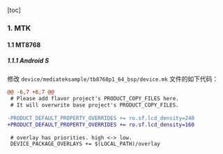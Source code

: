 [toc]

### 1. MTK

#### 1.1 MT8768

##### 1.1.1 Android S

修改 `device/mediateksample/tb8768p1_64_bsp/device.mk` 文件的如下代码：

```diff
@@ -6,7 +6,7 @@
 # Please add flavor project's PRODUCT_COPY_FILES here.
 # It will overwrite base project's PRODUCT_COPY_FILES.
 
-PRODUCT_DEFAULT_PROPERTY_OVERRIDES += ro.sf.lcd_density=240
+PRODUCT_DEFAULT_PROPERTY_OVERRIDES += ro.sf.lcd_density=160
 
 # overlay has priorities. high <-> low.
 DEVICE_PACKAGE_OVERLAYS += $(LOCAL_PATH)/overlay
```

